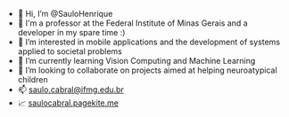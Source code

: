- 👋 Hi, I’m @SauloHenrique
- 💼 I'm a professor at the Federal Institute of Minas Gerais and a developer in my spare time :)
- 👀 I’m interested in mobile applications and the development of systems applied to societal problems
- 🌱 I’m currently learning Vision Computing and Machine Learning
- 💞️ I’m looking to collaborate on projects aimed at helping neuroatypical children
- 📫 saulo.cabral@ifmg.edu.br
- 📈 [saulocabral.pagekite.me](https://saulocabral.pagekite.me)

<!---
SauloHenrique/SauloHenrique is a ✨ special ✨ repository because its `README.md` (this file) appears on your GitHub profile.
You can click the Preview link to take a look at your changes.
--->
